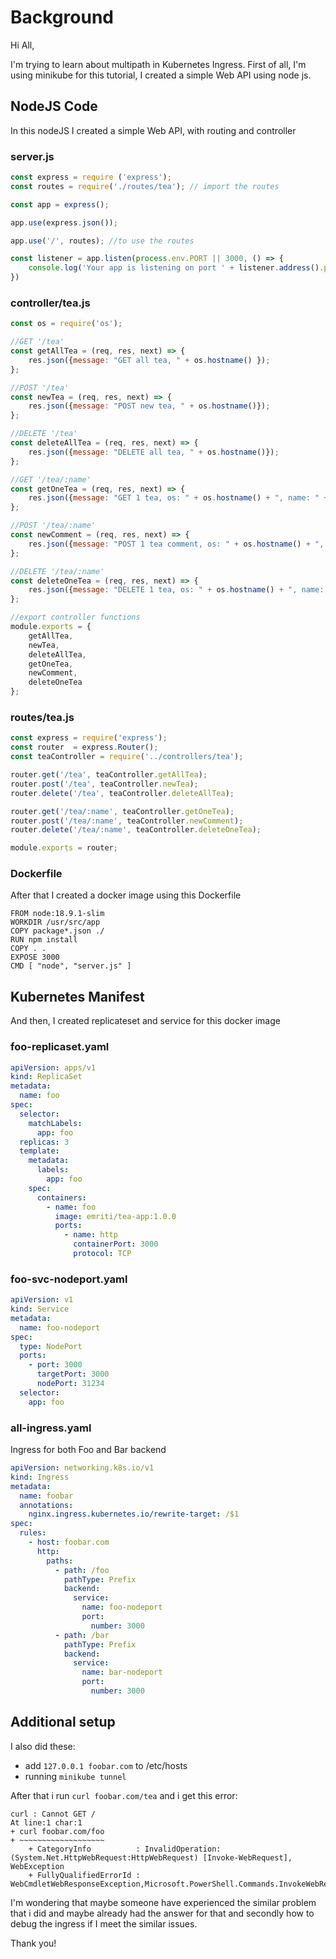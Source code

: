 # Background
Hi All,

I'm trying to learn about multipath in Kubernetes Ingress. First of all, I'm using minikube for this tutorial, I created a simple Web API using node js.

## NodeJS Code
In this nodeJS I created a simple Web API, with routing and controller

### server.js
```javascript
const express = require ('express');
const routes = require('./routes/tea'); // import the routes

const app = express();

app.use(express.json());

app.use('/', routes); //to use the routes

const listener = app.listen(process.env.PORT || 3000, () => {
    console.log('Your app is listening on port ' + listener.address().port)
})
```

### controller/tea.js
```javascript
const os = require('os');

//GET '/tea'
const getAllTea = (req, res, next) => {
    res.json({message: "GET all tea, " + os.hostname() });
};

//POST '/tea'
const newTea = (req, res, next) => {
    res.json({message: "POST new tea, " + os.hostname()});
};

//DELETE '/tea'
const deleteAllTea = (req, res, next) => {
    res.json({message: "DELETE all tea, " + os.hostname()});
};

//GET '/tea/:name'
const getOneTea = (req, res, next) => {
    res.json({message: "GET 1 tea, os: " + os.hostname() + ", name: " + req.params.name});
};

//POST '/tea/:name'
const newComment = (req, res, next) => {
    res.json({message: "POST 1 tea comment, os: " + os.hostname() + ", name: " + req.params.name});
};

//DELETE '/tea/:name'
const deleteOneTea = (req, res, next) => {
    res.json({message: "DELETE 1 tea, os: " + os.hostname() + ", name: " + req.params.name});
};

//export controller functions
module.exports = {
    getAllTea, 
    newTea,
    deleteAllTea,
    getOneTea,
    newComment,
    deleteOneTea
};
```

### routes/tea.js
```javascript
const express = require('express');
const router  = express.Router();
const teaController = require('../controllers/tea');

router.get('/tea', teaController.getAllTea);
router.post('/tea', teaController.newTea);
router.delete('/tea', teaController.deleteAllTea);

router.get('/tea/:name', teaController.getOneTea);
router.post('/tea/:name', teaController.newComment);
router.delete('/tea/:name', teaController.deleteOneTea);

module.exports = router;
```

### Dockerfile
After that I created a docker image using this Dockerfile
```docker
FROM node:18.9.1-slim
WORKDIR /usr/src/app
COPY package*.json ./
RUN npm install
COPY . .
EXPOSE 3000
CMD [ "node", "server.js" ]
```

## Kubernetes Manifest
And then, I created replicateset and service for this docker image

### foo-replicaset.yaml
```yaml
apiVersion: apps/v1
kind: ReplicaSet
metadata:
  name: foo
spec:
  selector:
    matchLabels:
      app: foo
  replicas: 3
  template:
    metadata:
      labels:
        app: foo
    spec:
      containers:
        - name: foo
          image: emriti/tea-app:1.0.0
          ports:
            - name: http
              containerPort: 3000
              protocol: TCP

```

### foo-svc-nodeport.yaml
```yaml
apiVersion: v1
kind: Service
metadata:
  name: foo-nodeport
spec:
  type: NodePort
  ports:
    - port: 3000
      targetPort: 3000
      nodePort: 31234
  selector:
    app: foo
```

### all-ingress.yaml
Ingress for both Foo and Bar backend
```yaml
apiVersion: networking.k8s.io/v1
kind: Ingress
metadata:
  name: foobar
  annotations:
    nginx.ingress.kubernetes.io/rewrite-target: /$1
spec:
  rules:
    - host: foobar.com
      http:
        paths:
          - path: /foo
            pathType: Prefix
            backend:
              service:
                name: foo-nodeport
                port:
                  number: 3000  
          - path: /bar
            pathType: Prefix
            backend:
              service:
                name: bar-nodeport
                port:
                  number: 3000  
```

## Additional setup
I also did these:
- add `127.0.0.1 foobar.com` to /etc/hosts
- running `minikube tunnel`

After that i run `curl foobar.com/tea` and i get this error: 
```console
curl : Cannot GET /
At line:1 char:1
+ curl foobar.com/foo
+ ~~~~~~~~~~~~~~~~~~~
    + CategoryInfo          : InvalidOperation: (System.Net.HttpWebRequest:HttpWebRequest) [Invoke-WebRequest], WebException
    + FullyQualifiedErrorId : WebCmdletWebResponseException,Microsoft.PowerShell.Commands.InvokeWebRequestCommand
```

I'm wondering that maybe someone have experienced the similar problem that i did and maybe already had the answer for that and secondly how to debug the ingress if I meet the similar issues.

Thank you!